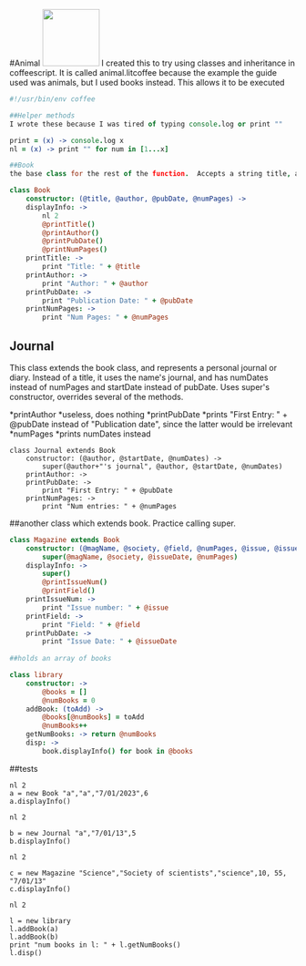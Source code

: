 #Animal
<img src = "http://www.precisionnutrition.com/wordpress/wp-content/uploads/2013/02/coffee-black.jpg" width = "100px" height = "100px" />
I created this to try using classes and inheritance in coffeescript.  It is called animal.litcoffee because the example the guide used was animals, but I used books instead.
This allows it to be executed

```coffeescript
#!/usr/bin/env coffee

##Helper methods
I wrote these because I was tired of typing console.log or print ""

print = (x) -> console.log x
nl = (x) -> print "" for num in [1...x]

##Book
the base class for the rest of the function.  Accepts a string title, a string author, a string pubDate, and an int numPages in its constructor.  displayInfo prints itself.  It calls methods to print each attribute so that each attribute could be overridden in a child class.
```


```coffeescript
class Book
    constructor: (@title, @author, @pubDate, @numPages) ->
    displayInfo: ->
        nl 2
        @printTitle()
        @printAuthor()
        @printPubDate()
        @printNumPages()
    printTitle: ->
        print "Title: " + @title
    printAuthor: -> 
        print "Author: " + @author
    printPubDate: ->
        print "Publication Date: " + @pubDate
    printNumPages: ->
        print "Num Pages: " + @numPages
```

Journal
-------
This class extends the book class, and represents a personal journal or diary.  Instead of a title, it uses the name's journal, and has numDates instead of numPages and startDate instead of pubDate.  Uses super's constructor, overrides several of the methods.

*printAuthor
 *useless, does nothing
*printPubDate
 *prints "First Entry: " + @pubDate instead of "Publication date", since the latter would be irrelevant
*numPages
 *prints numDates instead    
 
    class Journal extends Book
        constructor: (@author, @startDate, @numDates) ->
            super(@author+"'s journal", @author, @startDate, @numDates)
        printAuthor: ->
        printPubDate: ->
            print "First Entry: " + @pubDate
        printNumPages: ->
            print "Num entries: " + @numPages
       
            
##another class which extends book.
Practice calling super.        


```coffeescript
class Magazine extends Book
    constructor: (@magName, @society, @field, @numPages, @issue, @issueDate) ->
        super(@magName, @society, @issueDate, @numPages)
    displayInfo: ->
        super()
        @printIssueNum()
        @printField()
    printIssueNum: ->
        print "Issue number: " + @issue
    printField: ->
        print "Field: " + @field
    printPubDate: ->
        print "Issue Date: " + @issueDate
        
##holds an array of books    

class library
    constructor: ->
        @books = []
        @numBooks = 0
    addBook: (toAdd) ->
        @books[@numBooks] = toAdd
        @numBooks++
    getNumBooks: -> return @numBooks
    disp: ->
        book.displayInfo() for book in @books
```
##tests

    nl 2
    a = new Book "a","a","7/01/2023",6
    a.displayInfo()
    
    nl 2
    
    b = new Journal "a","7/01/13",5 
    b.displayInfo()
    
    nl 2
    
    c = new Magazine "Science","Society of scientists","science",10, 55, "7/01/13"
    c.displayInfo()
    
    nl 2
    
    l = new library
    l.addBook(a)
    l.addBook(b)
    print "num books in l: " + l.getNumBooks()
    l.disp()

